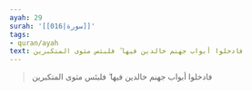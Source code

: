 ```yaml
---
ayah: 29
surah: '[[016|سورة]]'
tags:
- quran/ayah
text: فادخلوا أبواب جهنم خالدين فيها ۖ فلبئس مثوى المتكبرين
---
```

> فادخلوا أبواب جهنم خالدين فيها ۖ فلبئس مثوى المتكبرين
